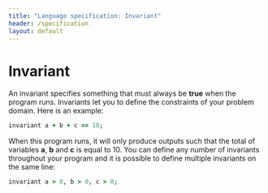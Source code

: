 ```yaml
---
title: "Language specification: Invariant"
header: /specification
layout: default
---
```

# Invariant

An invariant specifies something that must always be **true** when the program
runs. Invariants let you to define the constraints of your problem domain. Here
is an example:

```ruby
invariant a + b + c == 10;
```

When this program runs, it will only produce outputs such that the total of
variables **a**, **b** and **c** is equal to 10. You can define any number of
invariants throughout your program and it is possible to define multiple
invariants on the same line:

```ruby
invariant a > 0, b > 0, c > 0;
```
